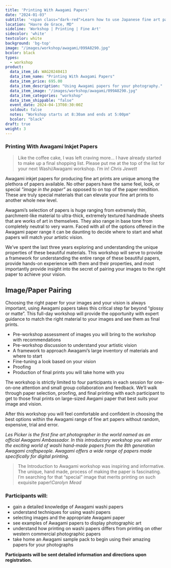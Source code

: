 ```yaml
---
title: 'Printing With Awagami Papers'
date: "2024-01-03"
subtitle: '<span class="dark-red">Learn how to use Japanese fine art papers for <span class="fw7">your photography.</span>.</span>'
location: "Havre de Grace, MD"
sideline: 'Workshop | Printing | Fine Art'
sidecolor: 'white'
textcolor: white
background: 'bg-top'
image: "/images/workshop/awagami/099A8290.jpg"
bcolor: black
types:
  - workshop
product:
  data_item_id: WAG20240413
  data_item_name: "Printing With Awagami Papers"
  data_item_price: 695.00
  data_item_description: "Using Awagami papers for your photography."
  data_item_image: "/images/workshop/awagami/099A8290.jpg"
  data_item_categories: "workshop"
  data_item_shippable: "false"
  event_date: 2024-04-13T08:30:00Z
  soldout: false
  notes: "Workshop starts at 8:30am and ends at 5:00pm"
  bcolor: "black"
draft: true
weight: 3
---
```

### Printing With Awagami Inkjet Papers

> Like the coffee cake, I was left craving more… I have already started to make up a final shopping list. Please put me at the top of the list for your next Washi/Awagami workshop. I’m in! <cite>Chris Jewett</cite>

Awagami inkjet papers for producing fine art prints are unique among the plethora of papers available. No other papers have the same feel, look, or special *”image in the paper”* as opposed to on top of the paper rendition. These are truly special materials that can elevate your fine art prints to another whole new level.

Awagami’s selection of papers is huge ranging from extremely thin, parchment-like material to ultra-thick, extremely textured handmade sheets that are works of art in themselves. They also range in base tone from completely neutral to very warm. Faced with all of the options offered in the Awagami paper range it can be daunting to decide where to start and what papers will match your artistic vision. 

We’ve spent the last three years exploring and understanding the unique properties of these beautiful materials. This workshop will serve to provide a framework for understanding the entire range of these beautiful papers, provide hands-on experience with them and their properties, and most importantly provide insight into the secret of pairing your images to the right paper to achieve your vision.

## Image/Paper Pairing

Choosing the right paper for your images and your vision is always important, using Awagami papers takes this critical step far beyond “glossy or matte”. This full-day workshop will provide the opportunity with expert guidance to match the right material to your images and see them as final prints.

- Pre-workshop assessment of images you will bring to the workshop with recommendations
- Pre-workshop discussion to understand your artistic vision
- A framework to approach Awagami’s large inventory of materials and where to start
- Fine-tuning a look based on your vision
- Proofing
- Production of final prints you will take home with you

The workshop is strictly limited to four participants in each session for one-on-one attention and small group collaboration and feedback. We’ll walk through paper selection, proofing, and final printing with each participant to get to those final prints on large-sized Awgami paper that best suits your image and vision.

After this workshop you will feel comfortable and confident in choosing the best options within the Awagami range of fine art papers without random, expensive, trial and error.

*Les Picker is the first fine art photographer in the world named as an official Awagami Ambassador. In this introductory workshop you will enter the exciting world of washi hand-made papers from the 8th generation Awagami craftspeople. Awagami offers a wide range of papers made specifically for digital printing.*

> The Introduction to Awagami workshop was inspiring and informative. The unique, hand made, process of making the paper is fascinating. I’m searching for that “special” image that merits printing on such exquisite paper!<cite>Carolyn Mead</cite>
 
### Participants will:
- gain a detailed knowledge of Awagami washi papers
- understand techniques for using washi papers
- selecting images and the appropriate Awagami paper
- see examples of Awagami papers to display photographic art
- understand how printing on washi papers differs from printing on other western commercial photographic papers
- take home an Awagami sample pack to begin using their amazing papers for your photographs

**Participants will be sent detailed information and directions upon registration.**

